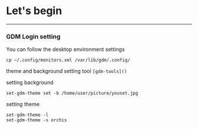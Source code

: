 # Let's begin

-----------------

### GDM Login setting

You can follow the desktop environment settings

    cp ~/.config/monitors.xml /var/lib/gdm/.config/
theme and background setting tool `[gdm-tools]()`

setting background

    set-gdm-theme set -b /home/user/picture/youset.jpg
setting theme

    set-gdm-theme -l
    set-gdm-theme -s orchis
